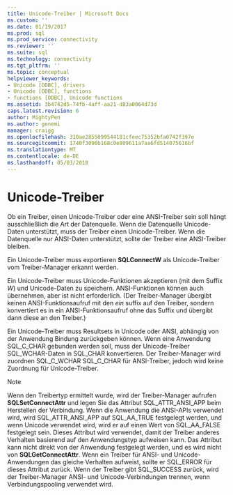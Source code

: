 ```yaml
---
title: Unicode-Treiber | Microsoft Docs
ms.custom: ''
ms.date: 01/19/2017
ms.prod: sql
ms.prod_service: connectivity
ms.reviewer: ''
ms.suite: sql
ms.technology: connectivity
ms.tgt_pltfrm: ''
ms.topic: conceptual
helpviewer_keywords:
- Unicode [ODBC], drivers
- Unicode [ODBC], functions
- functions [ODBC], Unicode functions
ms.assetid: 3b4742d5-74fb-4aff-aa21-d83a0064d73d
caps.latest.revision: 6
author: MightyPen
ms.author: genemi
manager: craigg
ms.openlocfilehash: 310ae2855099544181cfeec75352bfa0742f397e
ms.sourcegitcommit: 1740f3090b168c0e809611a7aa6fd514075616bf
ms.translationtype: MT
ms.contentlocale: de-DE
ms.lasthandoff: 05/03/2018
---
```

# <a name="unicode-drivers"></a>Unicode-Treiber
Ob ein Treiber, einen Unicode-Treiber oder eine ANSI-Treiber sein soll hängt ausschließlich die Art der Datenquelle. Wenn die Datenquelle Unicode-Daten unterstützt, muss der Treiber einen Unicode-Treiber. Wenn die Datenquelle nur ANSI-Daten unterstützt, sollte der Treiber eine ANSI-Treiber bleiben.  
  
 Ein Unicode-Treiber muss exportieren **SQLConnectW** als Unicode-Treiber vom Treiber-Manager erkannt werden.  
  
 Ein Unicode-Treiber muss Unicode-Funktionen akzeptieren (mit dem Suffix *W*) und Unicode-Daten zu speichern. ANSI-Funktionen können auch übernehmen, aber ist nicht erforderlich. (Der Treiber-Manager übergibt keinen ANSI-Funktionsaufruf mit den *ein* suffix auf den Treiber, sondern konvertiert es in ein ANSI-Funktionsaufruf ohne das Suffix und übergibt dann diese an den Treiber.)  
  
 Ein Unicode-Treiber muss Resultsets in Unicode oder ANSI, abhängig von der Anwendung Bindung zurückgeben können. Wenn eine Anwendung SQL_C_CHAR gebunden werden soll, muss der Unicode-Treiber SQL_WCHAR-Daten in SQL_CHAR konvertieren. Der Treiber-Manager wird zuordnen SQL_C_WCHAR SQL_C_CHAR für ANSI-Treiber, jedoch wird keine Zuordnung für Unicode-Treiber.  
  
> [!NOTE]  
>  Wenn den Treibertyp ermittelt wurde, wird der Treiber-Manager aufrufen **SQLSetConnectAttr** und legen Sie das Attribut SQL_ATTR_ANSI_APP beim Herstellen der Verbindung. Wenn die Anwendung die ANSI-APIs verwendet wird, wird SQL_ATTR_ANSI_APP auf SQL_AA_TRUE festgelegt werden, und wenn Unicode verwendet wird, wird er auf einen Wert von SQL_AA_FALSE festgelegt sein. Dieses Attribut wird verwendet, damit der Treiber anderes Verhalten basierend auf den Anwendungstyp aufweisen kann. Das Attribut kann nicht direkt von der Anwendung festgelegt werden, und es wird nicht von **SQLGetConnectAttr**. Wenn ein Treiber für ANSI- und Unicode-Anwendungen das gleiche Verhalten aufweist, sollte er SQL_ERROR für dieses Attribut zurück. Wenn der Treiber gibt SQL_SUCCESS zurück, wird der Treiber-Manager ANSI- und Unicode-Verbindungen trennen, wenn Verbindungspooling verwendet wird.

